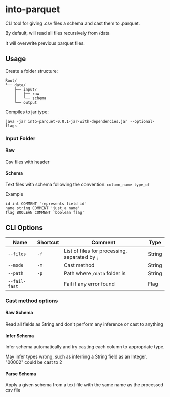 # into-parquet

CLI tool for giving .csv files a schema and cast them to .parquet.

By default, will read all files recursively from /data

It will overwrite previous parquet files.

## Usage

Create a folder structure:

```
Root/
└── data/
    ├── input/
    │   ├── raw
    │   └── schema
    └── output
```

Compiles to jar type:

```shell
java -jar into-parquet-0.0.1-jar-with-dependencies.jar --optional-flags
```

### Input Folder

#### Raw

Csv files with header

#### Schema

Text files with schema following the convention: `column_name type_of`

Example

```text
id int COMMENT 'represents field id'
name string COMMENT 'just a name'
flag BOOLEAN COMMENT 'boolean flag'
```

## CLI Options

| Name          | Shortcut | Comment                                        | Type   |
|---------------|----------|------------------------------------------------|--------|
| `--files`     | `-f`     | List of files for processing, separated by `;` | String |
| `--mode`      | `-m`     | Cast method                                    | String |
| `--path`      | `-p`     | Path where `/data` folder is                   | String |
| `--fail-fast` |          | Fail if any error found                        | Flag   |

### Cast method options

#### Raw Schema

Read all fields as String and don't perform any inference or cast to anything

#### Infer Schema

Infer schema automatically and try casting each column to appropriate type.

May infer types wrong, such as inferring a String field as an Integer. "00002" could be cast to 2

#### Parse Schema

Apply a given schema from a text file with the same name as the processed csv file

